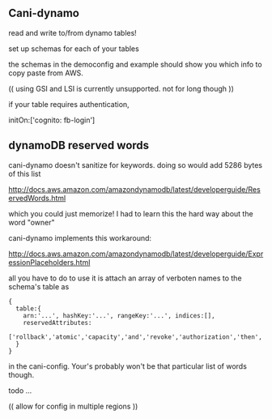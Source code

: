 Cani-dynamo
---

read and write to/from dynamo tables!

set up schemas for each of your tables

the schemas in the democonfig and example should show you which info to copy paste from AWS.

(( using GSI and LSI is currently unsupported. not for long though ))


if your table requires authentication,

initOn:['cognito: fb-login']



dynamoDB reserved words
---

cani-dynamo doesn't sanitize for keywords. doing so would add 5286 bytes of this list

http://docs.aws.amazon.com/amazondynamodb/latest/developerguide/ReservedWords.html

which you could just memorize! I had to learn this the hard way about the word "owner"

cani-dynamo implements this workaround:

http://docs.aws.amazon.com/amazondynamodb/latest/developerguide/ExpressionPlaceholders.html

all you have to do to use it is attach an array of verboten names to the schema's table as 

    {
      table:{
        arn:'...', hashKey:'...', rangeKey:'...', indices:[],
        reservedAttributes:
          ['rollback','atomic','capacity','and','revoke','authorization','then','invalidate','current','exec']
      }
    }

in the cani-config. Your's probably won't be that particular list of words though.


todo
...

(( allow for config in multiple regions ))